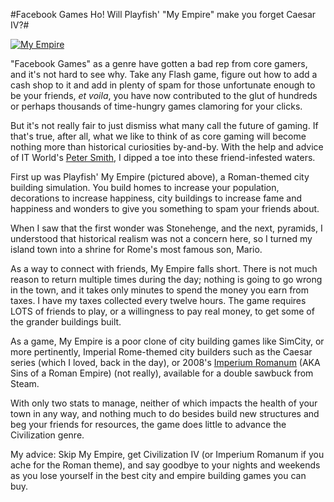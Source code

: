 #Facebook Games Ho! Will Playfish' "My Empire" make you forget Caesar IV?#

[![](http://westkarana.com/wp-content/uploads/2010/07/Fullscreen-capture-7292010-70920-AM-480x366.jpg "My Empire")](http://westkarana.com/wp-content/uploads/2010/07/Fullscreen-capture-7292010-70920-AM.jpg)

"Facebook Games" as a genre have gotten a bad rep from core gamers, and it's not hard to see why. Take any Flash game, figure out how to add a cash shop to it and add in plenty of spam for those unfortunate enough to be your friends, *et voila*, you have now contributed to the glut of hundreds or perhaps thousands of time-hungry games clamoring for your clicks.

But it's not really fair to just dismiss what many call the future of gaming. If that's true, after all, what we like to think of as core gaming will become nothing more than historical curiosities by-and-by. With the help and advice of IT World's [Peter Smith](http://www.itworld.com/pasmith), I dipped a toe into these friend-infested waters.

First up was Playfish' My Empire (pictured above), a Roman-themed city building simulation. You build homes to increase your population, decorations to increase happiness, city buildings to increase fame and happiness and wonders to give you something to spam your friends about.

When I saw that the first wonder was Stonehenge, and the next, pyramids, I understood that historical realism was not a concern here, so I turned my island town into a shrine for Rome's most famous son, Mario.

As a way to connect with friends, My Empire falls short. There is not much reason to return multiple times during the day; nothing is going to go wrong in the town, and it takes only minutes to spend the money you earn from taxes. I have my taxes collected every twelve hours. The game requires LOTS of friends to play, or a willingness to pay real money, to get some of the grander buildings built.

As a game, My Empire is a poor clone of city building games like SimCity, or more pertinently, Imperial Rome-themed city builders such as the Caesar series (which I loved, back in the day), or 2008's [Imperium Romanum](http://en.wikipedia.org/wiki/Imperium_Romanum_(video_game)) (AKA Sins of a Roman Empire) (not really), available for a double sawbuck from Steam.

With only two stats to manage, neither of which impacts the health of your town in any way, and nothing much to do besides build new structures and beg your friends for resources, the game does little to advance the Civilization genre.

My advice: Skip My Empire, get Civilization IV (or Imperium Romanum if you ache for the Roman theme), and say goodbye to your nights and weekends as you lose yourself in the best city and empire building games you can buy.

